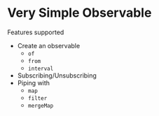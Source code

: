 # Very Simple Observable

Features supported

- Create an observable
    - `of`
    - `from`
    - `interval`
- Subscribing/Unsubscribing
- Piping with
    - `map`
    - `filter`
    - `mergeMap`
